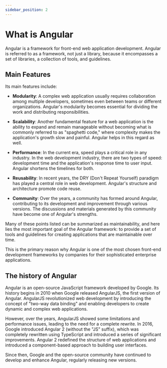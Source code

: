 ```yaml
---
sidebar_position: 2
---
```


# What is Angular

Angular is a framework for front-end web application development. Angular is referred to as a framework, not just a library, because it encompasses a set of libraries, a collection of tools, and guidelines.


## Main Features

Its main features include:

- **Modularity**: A complex web application usually requires collaboration among multiple developers, sometimes even between teams or different organizations. Angular's modularity becomes essential for dividing the work and distributing responsibilities.

- **Scalability**: Another fundamental feature for a web application is the ability to expand and remain manageable without becoming what is commonly referred to as "spaghetti code," where complexity makes the application's growth slow and painful. Angular helps in this regard as well.

- **Performance**: In the current era, speed plays a critical role in any industry. In the web development industry, there are two types of speed: development time and the application's response time to user input. Angular shortens the timelines for both.

- **Reusability**: In recent years, the DRY (Don't Repeat Yourself) paradigm has played a central role in web development. Angular's structure and architecture promote code reuse.

- **Community**: Over the years, a community has formed around Angular, contributing to its development and improvement through various versions. The discussions and materials generated by this community have become one of Angular's strengths.

Many of these points listed can be summarized as maintainability, and here lies the most important goal of the Angular framework: to provide a set of tools and guidelines for creating applications that are maintainable over time.

This is the primary reason why Angular is one of the most chosen front-end development frameworks by companies for their sophisticated enterprise applications.


## The history of Angular

Angular is an open-source JavaScript framework developed by Google. Its history begins in 2010 when Google released AngularJS, the first version of Angular. AngularJS revolutionized web development by introducing the concept of "two-way data binding" and enabling developers to create dynamic and complex web applications.

However, over the years, AngularJS showed some limitations and performance issues, leading to the need for a complete rewrite. In 2016, Google introduced Angular 2 (without the "JS" suffix), which was completely rewritten using TypeScript and introduced a series of significant improvements. Angular 2 redefined the structure of web applications and introduced a component-based approach to building user interfaces.

Since then, Google and the open-source community have continued to develop and enhance Angular, regularly releasing new versions. 


